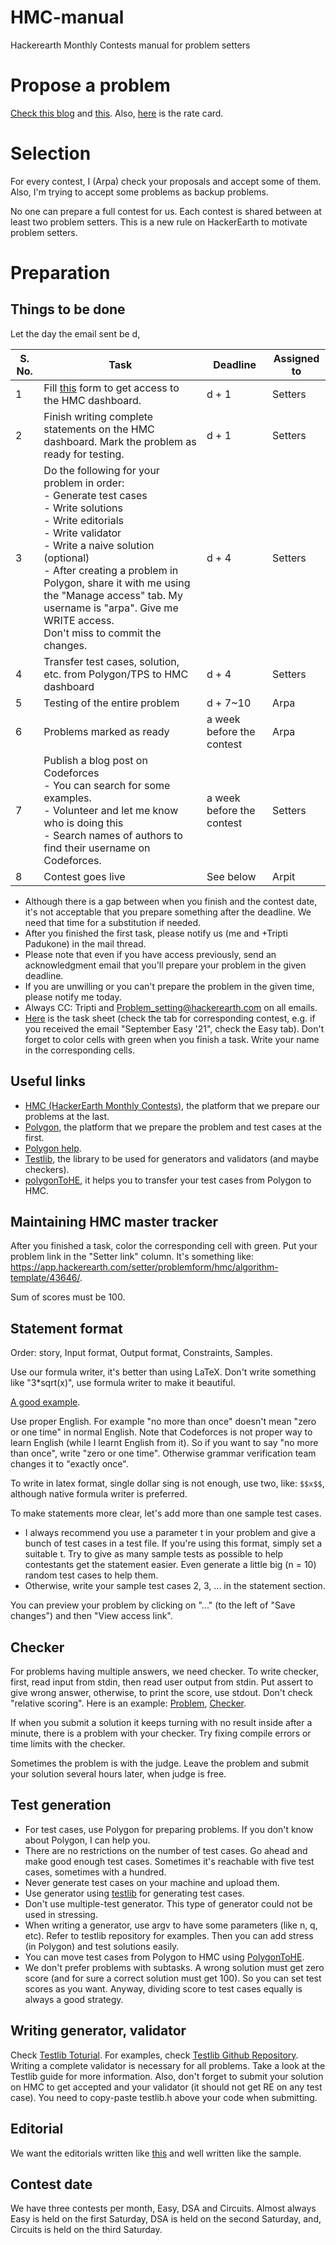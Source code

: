 # HMC-manual
Hackerearth Monthly Contests manual for problem setters

# Propose a problem
[Check this blog](https://codeforces.com/blog/entry/73839) and [this](https://docs.google.com/document/d/1zD2imtOyX4fCFCg_5Yf5Va1Y5KV1494trFgkty_E1wM/edit#heading=h.o69k3hsgdlqi).
Also, [here](https://help.hackerearth.com/hc/en-us/articles/900002483366-HMCs-rate-card-programming-questions-only-) is the rate card.

# Selection
For every contest, I (Arpa) check your proposals and accept some of them. Also, I'm trying to accept some problems as backup problems.

No one can prepare a full contest for us. Each contest is shared between at least two problem setters. This is a new rule on HackerEarth to motivate problem setters.

# Preparation
## Things to be done
Let the day the email sent be d, 

| S. No. | Task                                                                                                                                                                                                                                                                                                                                                                                                                                                                                               | Deadline    | Assigned to |
|--------|----------------------------------------------------------------------------------------------------------------------------------------------------------------------------------------------------------------------------------------------------------------------------------------------------------------------------------------------------------------------------------------------------------------------------------------------------------------------------------------------------|-------------|-------------|
| 1      | Fill [this](https://docs.google.com/forms/d/e/1FAIpQLSf8Eem1KImiKWqqm6Hh3uZ7tLFi0m7dlaOUKXYtDx_mV7AJ7A/viewform) form to get access to the HMC dashboard.                                                                                                                                                                                                                                                                                                                                                                                                                                                 | d + 1      | Setters     |
| 2      | Finish writing complete statements on the HMC dashboard. Mark the problem as ready for testing.                                                                                                                                                                                                                                                                                                                                                                                                    | d + 1      | Setters     |
| 3      | Do the following for your problem in order: <br>- Generate test cases <br>- Write solutions <br>- Write editorials <br>- Write validator <br>- Write a naive solution (optional)  <br>- After creating a problem in Polygon, share it with me using the "Manage access" tab. My username is "arpa". Give me WRITE access. <br> Don't miss to commit the changes. | d + 4   | Setters     |
| 4      | Transfer test cases, solution, etc. from Polygon/TPS to HMC dashboard                                                                                                                                                                                                                                                                                                                                                                                                                              | d + 4      | Setters     |
| 5      | Testing of the entire problem                                                                                                                                                                                                                                                                                                                                                                                                                                                                      | d + 7~10 | Arpa        |
| 6      | Problems marked as ready                                                                                                                                                                                                                                                                                                                                                                                                                                                                           | a week before the contest      | Arpa        |
| 7      | Publish a blog post on Codeforces <br> - You can search for some examples. <br>  - Volunteer and let me know who is doing this  <br> - Search names of authors to find their username on Codeforces.                                                                                                                                                                                                                                                                                                                | a week before the contest         | Setters     |
| 8     | Contest goes live                                                                                                                                                                                                                                                                                                                                                                                                                                                                                  | See below         | Arpit       |

* Although there is a gap between when you finish and the contest date, it's not acceptable that you prepare something after the deadline. We need that time for a substitution if needed.
* After you finished the first task, please notify us (me and +Tripti Padukone) in the mail thread.
* Please note that even if you have access previously, send an acknowledgment email that you'll prepare your problem in the given deadline.
* If you are unwilling or you can't prepare the problem in the given time, please notify me today.
* Always CC: Tripti and Problem_setting@hackerearth.com on all emails.
* [Here](https://docs.google.com/spreadsheets/d/1zvzCMbm4zSU6HRuudU2bOoXTzkvYL5AALGXx4ObBfow/edit#gid=1287111182) is the task sheet (check the tab for corresponding contest, e.g. if you received the email "September Easy '21", check the Easy tab). Don't forget to color cells with green when you finish a task. Write your name in the corresponding cells.

## Useful links
* [HMC (HackerEarth Monthly Contests)](https://app.hackerearth.com/setter/myproblems/algorithm-template/hmc/), the platform that we prepare our problems at the last.
* [Polygon](https://polygon.codeforces.com/), the platform that we prepare the problem and test cases at the first.
* [Polygon help](https://polygon.codeforces.com/static/polygon.rtf).
* [Testlib](https://codeforces.com/testlib), the library to be used for generators and validators (and maybe checkers).
* [polygonToHE](https://github.com/ar-pa/polygonToHE), it helps you to transfer your test cases from Polygon to HMC.


## Maintaining HMC master tracker
After you finished a task, color the corresponding cell with green. Put your problem link in the "Setter link" column. It's something like: https://app.hackerearth.com/setter/problemform/hmc/algorithm-template/43646/.

Sum of scores must be 100.

## Statement format
Order: story, Input format, Output format, Constraints, Samples.

Use our formula writer, it's better than using LaTeX. Don't write something like  "3\*sqrt(x)", use formula writer to make it beautiful.

[A good example](https://www.hackerearth.com/practice/algorithms/greedy/basics-of-greedy-algorithms/practice-problems/algorithm/xor-subsequence-2-d972bf76/).

Use proper English. For example "no more than once" doesn't mean "zero or one time" in normal English. Note that Codeforces is not proper way to learn English (while I learnt English from it). So if you want to say "no more than once", write "zero or one time". Otherwise grammar verification team changes it to "exactly once".

To write in latex format, single dollar sing is not enough, use two, like: `$$x$$`, although native formula writer is preferred. 

To make statements more clear, let's add more than one sample test cases.
* I always recommend you use a parameter t in your problem and give a bunch of test cases in a test file. If you're using this format, simply set a suitable t. Try to give as many sample tests as possible to help contestants get the statement easier. Even generate a little big (n = 10) random test cases to help them.
* Otherwise, write your sample test cases 2, 3, ... in the statement section.

You can preview your problem by clicking on "..." (to the left of "Save changes") and then "View access link".


## Checker
For problems having multiple answers, we need checker. To write checker, first, read input from stdin, then read user output from stdin. Put assert to give wrong answer, otherwise, to print the score, use stdout.
Don't check "relative scoring". 
Here is an example: [Problem](https://www.hackerearth.com/problem/approximate/fractions-sequence-b183b02a/), [Checker](https://github.com/ar-pa/HMC-manual/blob/main/sample-checker.cpp).

If when you submit a solution it keeps turning with no result inside after a minute, there is a problem with your checker. Try fixing compile errors or time limits with the checker.

Sometimes the problem is with the judge. Leave the problem and submit your solution several hours later, when judge is free.

## Test generation
* For test cases, use Polygon for preparing problems. If you don't know about Polygon, I can help you.
* There are no restrictions on the number of test cases. Go ahead and make good enough test cases. Sometimes it's reachable with five test cases, sometimes with a hundred.
* Never generate test cases on your machine and upload them.
* Use generator using [testlib](http://codeforces.com/testlib) for generating test cases.
* Don't use multiple-test generator. This type of generator could not be used in stressing.
* When writing a generator, use argv to have some parameters (like n, q, etc). Refer to testlib repository for examples. Then you can add stress (in Polygon) and test solutions easily.
* You can move test cases from Polygon to HMC using [PolygonToHE](https://github.com/ar-pa/polygonToHE).
* We don't prefer problems with subtasks. A wrong solution must get zero score (and for sure a correct solution must get 100). So you can set test scores as you want. Anyway, dividing score to test cases equally is always a good strategy.

## Writing generator, validator
Check [Testlib Toturial](codeforces.com/testlib). For examples, check [Testlib Github Repository](https://github.com/MikeMirzayanov/testlib).
Writing a complete validator is necessary for all problems. Take a look at the Testlib guide for more information. Also, don't forget to submit your solution on HMC to get accepted and your validator (it should not get RE on any test case). You need to copy-paste testlib.h above your code when submitting.

## Editorial
We want the editorials written like [this](https://docs.google.com/document/d/17HCQbvIAAliqHB3920QkjaIjLcinSw9_-K83dx6LEJU/edit) and well written like the sample.

## Contest date
We have three contests per month, Easy, DSA and Circuits. Almost always Easy is held on the first Saturday, DSA is held on the second Saturday, and, Circuits is held on the third Saturday.
